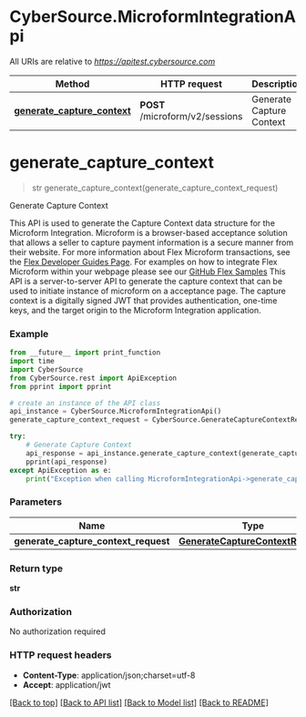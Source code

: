# CyberSource.MicroformIntegrationApi

All URIs are relative to *https://apitest.cybersource.com*

Method | HTTP request | Description
------------- | ------------- | -------------
[**generate_capture_context**](MicroformIntegrationApi.md#generate_capture_context) | **POST** /microform/v2/sessions | Generate Capture Context


# **generate_capture_context**
> str generate_capture_context(generate_capture_context_request)

Generate Capture Context

This API is used to generate the Capture Context data structure for the Microform Integration.  Microform is a browser-based acceptance solution that allows a seller to capture payment information is a secure manner from their website.  For more information about Flex Microform transactions, see the [Flex Developer Guides Page](https://developer.cybersource.com/api/developer-guides/dita-flex/SAFlexibleToken.html). For examples on how to integrate Flex Microform within your webpage please see our [GitHub Flex Samples](https://github.com/CyberSource?q=flex&type=&language=) This API is a server-to-server API to generate the capture context that can be used to initiate instance of microform on a acceptance page.  The capture context is a digitally signed JWT that provides authentication, one-time keys, and the target origin to the Microform Integration application. 

### Example 
```python
from __future__ import print_function
import time
import CyberSource
from CyberSource.rest import ApiException
from pprint import pprint

# create an instance of the API class
api_instance = CyberSource.MicroformIntegrationApi()
generate_capture_context_request = CyberSource.GenerateCaptureContextRequest() # GenerateCaptureContextRequest | 

try: 
    # Generate Capture Context
    api_response = api_instance.generate_capture_context(generate_capture_context_request)
    pprint(api_response)
except ApiException as e:
    print("Exception when calling MicroformIntegrationApi->generate_capture_context: %s\n" % e)
```

### Parameters

Name | Type | Description  | Notes
------------- | ------------- | ------------- | -------------
 **generate_capture_context_request** | [**GenerateCaptureContextRequest**](GenerateCaptureContextRequest.md)|  | 

### Return type

**str**

### Authorization

No authorization required

### HTTP request headers

 - **Content-Type**: application/json;charset=utf-8
 - **Accept**: application/jwt

[[Back to top]](#) [[Back to API list]](../README.md#documentation-for-api-endpoints) [[Back to Model list]](../README.md#documentation-for-models) [[Back to README]](../README.md)

